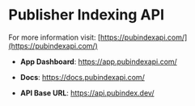 # Publisher Indexing API

For more information visit: [https://pubindexapi.com/](https://pubindexapi.com/)

- **App Dashboard**: https://app.pubindexapi.com/

- **Docs**: https://docs.pubindexapi.com/

- **API Base URL**: https://api.pubindex.dev/
